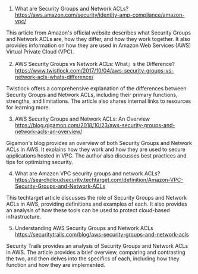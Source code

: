 

1. What are Security Groups and Network ACLs?
https://aws.amazon.com/security/identity-amp-compliance/amazon-vpc/

This article from Amazon's official website describes what Security Groups and Network ACLs are, how they differ, and how they work together. It also provides information on how they are used in Amazon Web Services (AWS) Virtual Private Cloud (VPC).

2. AWS Security Groups vs Network ACLs: What』s the Difference?
https://www.twistlock.com/2017/10/04/aws-security-groups-vs-network-acls-whats-difference/

Twistlock offers a comprehensive explanation of the differences between Security Groups and Network ACLs, including their primary functions, strengths, and limitations. The article also shares internal links to resources for learning more.

3. AWS Security Groups and Network ACLs: An Overview
https://blog.gigamon.com/2018/10/23/aws-security-groups-and-network-acls-an-overview/

Gigamon's blog provides an overview of both Security Groups and Network ACLs in AWS. It explains how they work and how they are used to secure applications hosted in VPC. The author also discusses best practices and tips for optimizing security.

4. What are Amazon VPC security groups and network ACLs?
https://searchcloudsecurity.techtarget.com/definition/Amazon-VPC-Security-Groups-and-Network-ACLs

This techtarget article discusses the role of Security Groups and Network ACLs in AWS, providing definitions and examples of each. It also provides an analysis of how these tools can be used to protect cloud-based infrastructure.

5. Understanding AWS Security Groups and Network ACLs
https://securitytrails.com/blog/aws-security-groups-and-network-acls

Security Trails provides an analysis of Security Groups and Network ACLs in AWS. The article provides a brief overview, comparing and contrasting the two, and then delves into the specifics of each, including how they function and how they are implemented.